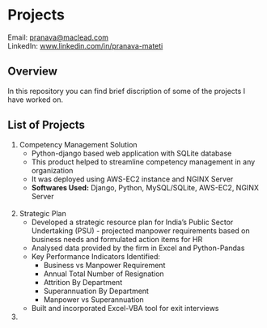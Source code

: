 # Projects
	
Email: pranava@maclead.com </br>
LinkedIn: www.linkedin.com/in/pranava-mateti
	
## Overview
In this repository you can find brief discription of some of the projects I have worked on. 
	
## List of Projects
1. Competency Management Solution
   - Python-django based web application with SQLite database
   - This product helped to streamline competency management in any organization
   - It was deployed using AWS-EC2 instance and NGINX Server
   - **Softwares Used:** Django, Python, MySQL/SQLite, AWS-EC2, NGINX Server
    </br>
2. Strategic Plan 
   - Developed a strategic resource plan for India’s Public Sector Undertaking (PSU) - projected manpower requirements based on business needs and formulated action items for HR
   - Analysed data provided by the firm in Excel and Python-Pandas
   - Key Performance Indicators Identified:
     - Business vs Manpower Requirement
     - Annual Total Number of Resignation
     - Attrition By Department 
     - Superannuation By Department
     - Manpower vs Superannuation
   - Built and incorporated Excel-VBA tool for exit interviews
3. 
